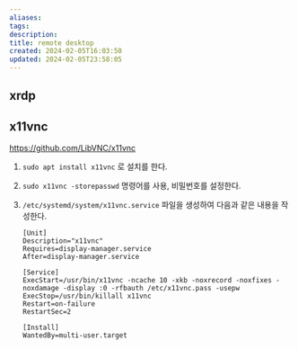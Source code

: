 ```yaml
---
aliases: 
tags: 
description:
title: remote desktop
created: 2024-02-05T16:03:50
updated: 2024-02-05T23:58:05
---
```


## xrdp

## x11vnc

<https://github.com/LibVNC/x11vnc>

1. `sudo apt install x11vnc` 로 설치를 한다.
2. `sudo x11vnc -storepasswd` 명령어를 사용, 비밀번호를 설정한다.
3. `/etc/systemd/system/x11vnc.service` 파일을 생성하여 다음과 같은 내용을 작성한다.

	```
	[Unit]
	Description="x11vnc"
	Requires=display-manager.service
	After=display-manager.service
	
	[Service]
	ExecStart=/usr/bin/x11vnc -ncache 10 -xkb -noxrecord -noxfixes -noxdamage -display :0 -rfbauth /etc/x11vnc.pass -usepw
	ExecStop=/usr/bin/killall x11vnc
	Restart=on-failure
	RestartSec=2
	
	[Install]
	WantedBy=multi-user.target
	```
